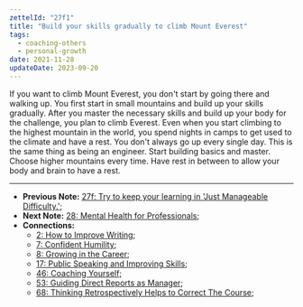 ```yaml
---
zettelId: "27f1"
title: "Build your skills gradually to climb Mount Everest"
tags:
  - coaching-others
  - personal-growth
date: 2021-11-28
updateDate: 2023-09-20
---
```


If you want to climb Mount Everest, you don't start by going there and walking up. You first start in small mountains and build up your skills gradually. After you master the necessary skills and build up your body for the challenge, you plan to climb Everest. Even when you start climbing to the highest mountain in the world, you spend nights in camps to get used to the climate and have a rest. You don't always go up every single day. This is the same thing as being an engineer. Start building basics and master. Choose higher mountains every time. Have rest in between to allow your body and brain to have a rest.

---

- **Previous Note:** [27f: Try to keep your learning in 'Just Manageable Difficulty.'](/notes/27f/);
- **Next Note:** [28: Mental Health for Professionals](/notes/28/);
- **Connections:**
  - [2: How to Improve Writing](/notes/2/);
  - [7: Confident Humility](/notes/7/);
  - [8: Growing in the Career](/notes/8/);
  - [17: Public Speaking and Improving Skills](/notes/17/);
  - [46: Coaching Yourself](/notes/46/);
  - [53: Guiding Direct Reports as Manager](/notes/53/);
  - [68: Thinking Retrospectively Helps to Correct The Course](/notes/68/);
